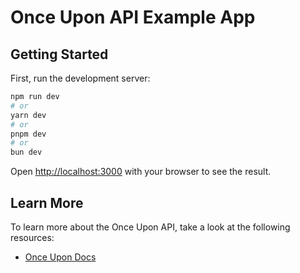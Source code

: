 # Once Upon API Example App

## Getting Started

First, run the development server:

```bash
npm run dev
# or
yarn dev
# or
pnpm dev
# or
bun dev
```

Open [http://localhost:3000](http://localhost:3000) with your browser to see the result.

## Learn More

To learn more about the Once Upon API, take a look at the following resources:

- [Once Upon Docs](https://docs.onceupon.xyz)
